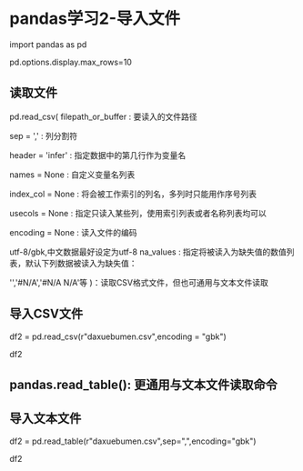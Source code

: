 # pandas学习2-导入文件
import pandas as pd

pd.options.display.max_rows=10

## 读取文件
pd.read_csv( filepath_or_buffer : 要读入的文件路径

sep = ',' : 列分割符

header = 'infer' : 指定数据中的第几行作为变量名

names = None : 自定义变量名列表

index_col = None : 将会被工作索引的列名，多列时只能用作序号列表

usecols = None : 指定只读入某些列，使用索引列表或者名称列表均可以

encoding = None : 读入文件的编码

utf-8/gbk,中文数据最好设定为utf-8
na_values : 指定将被读入为缺失值的数值列表，默认下列数据被读入为缺失值：

'','#N/A','#N/A N/A'等
)：读取CSV格式文件，但也可通用与文本文件读取
## 导入CSV文件
df2 = pd.read_csv(r"daxuebumen.csv",encoding = "gbk")

df2
## pandas.read_table(): 更通用与文本文件读取命令
## 导入文本文件
df2 = pd.read_table(r"daxuebumen.csv",sep=",",encoding="gbk")

df2
